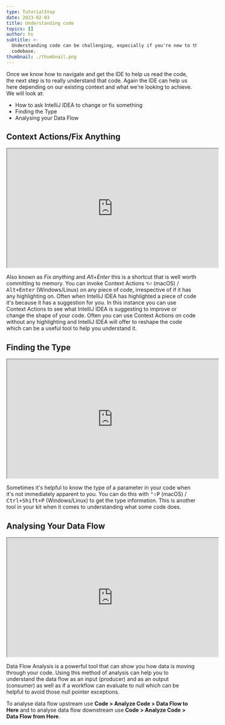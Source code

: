 ```yaml
---
type: TutorialStep
date: 2023-02-03
title: Understanding code
topics: []
author: hs
subtitle: >-
  Understanding code can be challenging, especially if you're new to the
  codebase.
thumbnail: ./thumbnail.png
---
```


Once we know how to navigate and get the IDE to help us read the code, the next step is to really understand that code. Again the IDE can help us here depending on our existing context and what we're looking to achieve. We will look at:

- How to ask IntelliJ IDEA to change or fix something
- Finding the Type
- Analysing your Data Flow

## Context Actions/Fix Anything

<iframe width="560" height="315" src="https://www.youtube.com/embed/PiT9MXa9gjI" >
</iframe>

Also known as _Fix anything_ and _Alt+Enter_ this is a shortcut that is well worth committing to memory. You can invoke Context Actions <kbd>⌥⏎</kbd> (macOS) / <kbd>Alt+Enter</kbd> (Windows/Linux) on any piece of code, irrespective of if it has any highlighting on. Often when IntelliJ IDEA has highlighted a piece of code it's because it has a suggestion for you. In this instance you can use Context Actions to see what IntelliJ IDEA is suggesting to improve or change the shape of your code. Often you can use Context Actions on code without any highlighting and IntelliJ IDEA will offer to reshape the code which can be a useful tool to help you understand it.

## Finding the Type

<iframe width="560" height="315" src="https://www.youtube.com/embed/OIJLa6rixdM" >
</iframe>

Sometimes it's helpful to know the type of a parameter in your code when it's not immediately apparent to you. You can do this with <kbd>⌃⇧P</kbd> (macOS) / <kbd>Ctrl+Shift+P</kbd> (Windows/Linux) to get the type information. This is another tool in your kit when it comes to understanding what some code does.

## Analysing Your Data Flow

<iframe width="560" height="315" src="https://www.youtube.com/embed/CyMIlg7g-Rc" >
</iframe>

Data Flow Analysis is a powerful tool that can show you how data is moving through your code. Using this method of analysis can help you to understand the data flow as an input (producer) and as an output (consumer) as well as if a workflow can evaluate to null which can be helpful to avoid those null pointer exceptions.

To analyse data flow upstream use **Code > Analyze Code > Data Flow to Here** and to analyse data flow downstream use **Code > Analyze Code > Data Flow from Here**.
